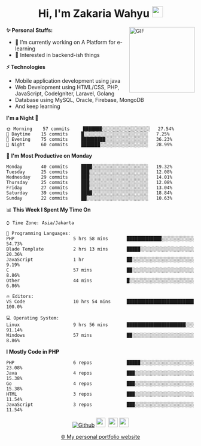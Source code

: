 <h1 align="center">Hi, I'm Zakaria Wahyu <img src="https://github.com/TheDudeThatCode/TheDudeThatCode/blob/master/Assets/Hi.gif" width="29px"></h1>

<img align="right" alt="GIF" height="175px" src="https://www.nayakapratama.co.id/wp-content/uploads/2019/07/Website-Maintenance.gif" />

**✨ Personal Stuffs:**
- 🔭 I’m currently working on A Platform for e-learning 
- 🌱 Interested in backend-ish things

**⚡ Technologies**
- Mobile application development using java
- Web Development using HTML/CSS, PHP, JavaScript, CodeIgniter, Laravel, Golang
- Database using MySQL, Oracle, Firebase, MongoDB
- And keep learning

<!--START_SECTION:waka-->
**I'm a Night 🦉** 

```text
🌞 Morning    57 commits     ███████░░░░░░░░░░░░░░░░░░   27.54% 
🌆 Daytime    15 commits     █░░░░░░░░░░░░░░░░░░░░░░░░   7.25% 
🌃 Evening    75 commits     █████████░░░░░░░░░░░░░░░░   36.23% 
🌙 Night      60 commits     ███████░░░░░░░░░░░░░░░░░░   28.99%

```
📅 **I'm Most Productive on Monday** 

```text
Monday       40 commits     ████░░░░░░░░░░░░░░░░░░░░░   19.32% 
Tuesday      25 commits     ███░░░░░░░░░░░░░░░░░░░░░░   12.08% 
Wednesday    29 commits     ███░░░░░░░░░░░░░░░░░░░░░░   14.01% 
Thursday     25 commits     ███░░░░░░░░░░░░░░░░░░░░░░   12.08% 
Friday       27 commits     ███░░░░░░░░░░░░░░░░░░░░░░   13.04% 
Saturday     39 commits     ████░░░░░░░░░░░░░░░░░░░░░   18.84% 
Sunday       22 commits     ██░░░░░░░░░░░░░░░░░░░░░░░   10.63%

```


📊 **This Week I Spent My Time On** 

```text
⌚︎ Time Zone: Asia/Jakarta

💬 Programming Languages: 
PHP                      5 hrs 58 mins       █████████████░░░░░░░░░░░░   54.73% 
Blade Template           2 hrs 13 mins       █████░░░░░░░░░░░░░░░░░░░░   20.36% 
JavaScript               1 hr                ██░░░░░░░░░░░░░░░░░░░░░░░   9.19% 
C                        57 mins             ██░░░░░░░░░░░░░░░░░░░░░░░   8.86% 
Other                    44 mins             █░░░░░░░░░░░░░░░░░░░░░░░░   6.86%

🔥 Editors: 
VS Code                  10 hrs 54 mins      █████████████████████████   100.0%

💻 Operating System: 
Linux                    9 hrs 56 mins       ██████████████████████░░░   91.14% 
Windows                  57 mins             ██░░░░░░░░░░░░░░░░░░░░░░░   8.86%

```

**I Mostly Code in PHP** 

```text
PHP                      6 repos             █████░░░░░░░░░░░░░░░░░░░░   23.08% 
Java                     4 repos             ███░░░░░░░░░░░░░░░░░░░░░░   15.38% 
Go                       4 repos             ███░░░░░░░░░░░░░░░░░░░░░░   15.38% 
HTML                     3 repos             ███░░░░░░░░░░░░░░░░░░░░░░   11.54% 
JavaScript               3 repos             ███░░░░░░░░░░░░░░░░░░░░░░   11.54%

```



<!--END_SECTION:waka-->

<p align="center">
<a href="https://github.com/zakariawahyu" target="_blank"><img alt="Github" src="https://img.shields.io/badge/GitHub-%2312100E.svg?&style=for-the-badge&logo=Github&logoColor=white" /></a>
<a href="https://www.twitter.com/_zakariawahyu"><img src="https://img.shields.io/badge/twitter-%231DA1F2.svg?&style=for-the-badge&logo=twitter&logoColor=white" height=25></a> 
<a href="https://www.linkedin.com/in/zakariawahyu"><img src="https://img.shields.io/badge/linkedin-%230077B5.svg?&style=for-the-badge&logo=linkedin&logoColor=white" height=25></a> 
<a href="https://www.instagram.com/_zakariawahyu"><img src="https://img.shields.io/badge/instagram-%23E4405F.svg?&style=for-the-badge&logo=instagram&logoColor=white" height=25></a></p>
<p align="center"><a href="https://www.zakariawahyu.site">🌐 My personal portfolio website</a></p>
